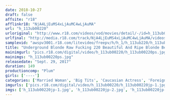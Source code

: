 ```yaml
---
date: 2018-10-27
draft: false
affsite: "r18"
afflinkr18: "NjA4LjEuMS4xLjAuMC4wLjAuMA"
url: "h_113ub00220"
urloriginal: "http://www.r18.com/videos/vod/movies/detail/-/id=h_113ub00220"
urlfinal: "http://media.r18.com/track/NjA4LjEuMS4xLjAuMC4wLjAuMA/videos/vod/movies/detail/-/id=h_113ub00220"
samplevid: "awspv3001.r18.com/litevideo/freepv/h/h_1/h_113ub220/h_113ub220_dmb_w.mp4"
title: "Underground Blonde Raw Fucking 220 Beautiful And Ripe Blonde Beauties Want To Get Fucked By Rock Hard Penises And Sent Into Spasmic Orgasmic Ecstasy!"
mainimgurl: "pics.r18.com/digital/video/h_113ub00220/h_113ub00220ps.jpg"
mainimgs: "h_113ub00220ps.jpg"
releasedate: "Sept. 29, 2017"
duration: 149
productioncomp: "Plum"
girls: ['----']
categories: ['Married Woman', 'Big Tits', 'Caucasian Actress', 'Foreign Imports', 'Threesome / Foursome', 'Hi-Def', 'Sale (limited time)']
imgurls: ['pics.r18.com/digital/video/h_113ub00220/h_113ub00220jp-1.jpg', 'pics.r18.com/digital/video/h_113ub00220/h_113ub00220jp-2.jpg', 'pics.r18.com/digital/video/h_113ub00220/h_113ub00220jp-3.jpg', 'pics.r18.com/digital/video/h_113ub00220/h_113ub00220jp-4.jpg', 'pics.r18.com/digital/video/h_113ub00220/h_113ub00220jp-5.jpg', 'pics.r18.com/digital/video/h_113ub00220/h_113ub00220jp-6.jpg', 'pics.r18.com/digital/video/h_113ub00220/h_113ub00220jp-7.jpg', 'pics.r18.com/digital/video/h_113ub00220/h_113ub00220jp-8.jpg', 'pics.r18.com/digital/video/h_113ub00220/h_113ub00220jp-9.jpg', 'pics.r18.com/digital/video/h_113ub00220/h_113ub00220jp-10.jpg', 'pics.r18.com/digital/video/h_113ub00220/h_113ub00220jp-11.jpg', 'pics.r18.com/digital/video/h_113ub00220/h_113ub00220jp-12.jpg', 'pics.r18.com/digital/video/h_113ub00220/h_113ub00220jp-13.jpg', 'pics.r18.com/digital/video/h_113ub00220/h_113ub00220jp-14.jpg', 'pics.r18.com/digital/video/h_113ub00220/h_113ub00220jp-15.jpg', 'pics.r18.com/digital/video/h_113ub00220/h_113ub00220jp-16.jpg', 'pics.r18.com/digital/video/h_113ub00220/h_113ub00220jp-17.jpg', 'pics.r18.com/digital/video/h_113ub00220/h_113ub00220jp-18.jpg', 'pics.r18.com/digital/video/h_113ub00220/h_113ub00220jp-19.jpg', 'pics.r18.com/digital/video/h_113ub00220/h_113ub00220jp-20.jpg']
imgs: ['h_113ub00220jp-1.jpg', 'h_113ub00220jp-2.jpg', 'h_113ub00220jp-3.jpg', 'h_113ub00220jp-4.jpg', 'h_113ub00220jp-5.jpg', 'h_113ub00220jp-6.jpg', 'h_113ub00220jp-7.jpg', 'h_113ub00220jp-8.jpg', 'h_113ub00220jp-9.jpg', 'h_113ub00220jp-10.jpg', 'h_113ub00220jp-11.jpg', 'h_113ub00220jp-12.jpg', 'h_113ub00220jp-13.jpg', 'h_113ub00220jp-14.jpg', 'h_113ub00220jp-15.jpg', 'h_113ub00220jp-16.jpg', 'h_113ub00220jp-17.jpg', 'h_113ub00220jp-18.jpg', 'h_113ub00220jp-19.jpg', 'h_113ub00220jp-20.jpg']
---
```


